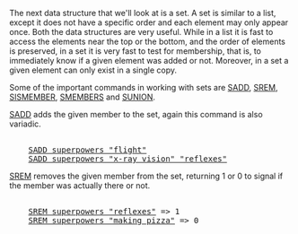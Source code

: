 The next data structure that we'll look at is a set. A set is similar to a
list, except it does not have a specific order and each element may only appear
once. Both the data structures are very useful. While in a list
it is fast to access the elements near the top or the bottom, and the order of
elements is preserved, in a set it is very fast to test for membership, that
is, to immediately know if a given element was added or not. Moreover, in
a set a given element can only exist in a single copy.

Some of the important commands in working with sets are [SADD](#help), [SREM](#help), [SISMEMBER](#help), [SMEMBERS](#help) and [SUNION](#help).

[SADD](#help) adds the given member to the set, again this command is also variadic.

<pre></code>
    <a href="#run">SADD superpowers "flight"</a>
    <a href="#run">SADD superpowers "x-ray vision" "reflexes"</a>
</code></pre>

[SREM](#help) removes the given member from the set, returning 1 or 0 to signal
if the member was actually there or not.

<pre></code>
    <a href="#run">SREM superpowers "reflexes"</a> => 1
    <a href="#run">SREM superpowers "making pizza"</a> => 0
</code></pre>
